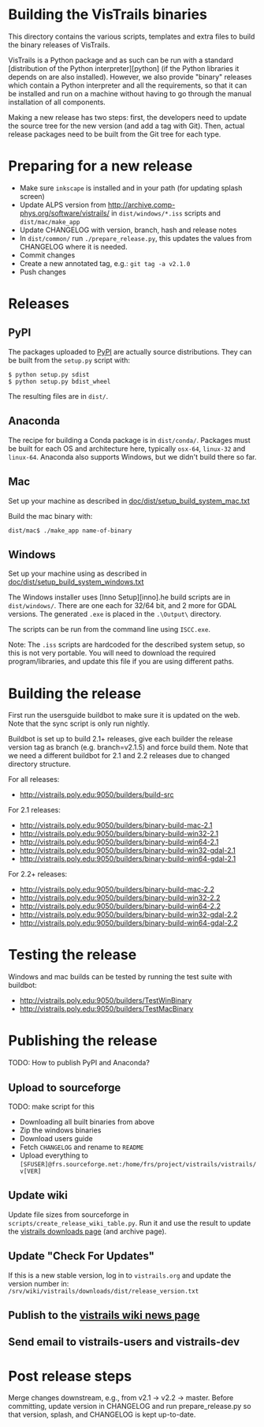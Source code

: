 # Building the VisTrails binaries

This directory contains the various scripts, templates and extra files to build
the binary releases of VisTrails.

VisTrails is a Python package and as such can be run with a standard
[distribution of the Python interpreter][python] (if the Python libraries it
depends on are also installed). However, we also provide "binary" releases
which contain a Python interpreter and all the requirements, so that it can be
installed and run on a machine without having to go through the manual
installation of all components.

Making a new release has two steps: first, the developers need to update the
source tree for the new version (and add a tag with Git). Then, actual release
packages need to be built from the Git tree for each type.

# Preparing for a new release

* Make sure `inkscape` is installed and in your path (for updating splash screen)
* Update ALPS version from http://archive.comp-phys.org/software/vistrails/
  in `dist/windows/*.iss` scripts and `dist/mac/make_app`
* Update CHANGELOG with version, branch, hash and release notes
* In `dist/common/` run `./prepare_release.py`, this updates the values
  from CHANGELOG where it is needed.
* Commit changes
* Create a new annotated tag, e.g.: `git tag -a v2.1.0`
* Push changes

# Releases

## PyPI

The packages uploaded to [PyPI](pypi) are actually source distributions. They
can be built from the `setup.py`  script with:

    $ python setup.py sdist
    $ python setup.py bdist_wheel

The resulting files are in `dist/`.

## Anaconda

The recipe for building a Conda package is in `dist/conda/`. Packages must be
built for each OS and architecture here, typically `osx-64`, `linux-32` and
`linux-64`. Anaconda also supports Windows, but we didn't build there so far.

## Mac

Set up your machine as described in [doc/dist/setup_build_system_mac.txt](doc/dist/setup_build_system_mac.txt)

Build the mac binary with:

    dist/mac$ ./make_app name-of-binary

## Windows

Set up your machine using as described in [doc/dist/setup_build_system_windows.txt](doc/dist/setup_build_system_windows.txt)

The Windows installer uses [Inno Setup][inno].he build scripts are in
`dist/windows/`. There are one each for 32/64 bit, and 2 more for GDAL versions.
The generated `.exe` is placed in the `.\Output\` directory.

The scripts can be run from the command line using `ISCC.exe`.

Note: The `.iss` scripts are hardcoded for the described system setup, so this
is not very portable. You will need to download the required program/libraries,
and update this file if you are using different paths.

# Building the release

First run the usersguide buildbot to make sure it is updated on the web. Note
that the sync script is only run nightly.

Buildbot is set up to build 2.1+ releases, give each builder the release
version tag as branch (e.g. branch=v2.1.5) and force build them. Note that we need
a different buildbot for 2.1 and 2.2 releases due to changed directory structure.

For all releases:

* http://vistrails.poly.edu:9050/builders/build-src

For 2.1 releases:

* http://vistrails.poly.edu:9050/builders/binary-build-mac-2.1
* http://vistrails.poly.edu:9050/builders/binary-build-win32-2.1
* http://vistrails.poly.edu:9050/builders/binary-build-win64-2.1
* http://vistrails.poly.edu:9050/builders/binary-build-win32-gdal-2.1
* http://vistrails.poly.edu:9050/builders/binary-build-win64-gdal-2.1

For 2.2+ releases:

* http://vistrails.poly.edu:9050/builders/binary-build-mac-2.2
* http://vistrails.poly.edu:9050/builders/binary-build-win32-2.2
* http://vistrails.poly.edu:9050/builders/binary-build-win64-2.2
* http://vistrails.poly.edu:9050/builders/binary-build-win32-gdal-2.2
* http://vistrails.poly.edu:9050/builders/binary-build-win64-gdal-2.2

# Testing the release

Windows and mac builds can be tested by running the test suite with buildbot:

*  http://vistrails.poly.edu:9050/builders/TestWinBinary
*  http://vistrails.poly.edu:9050/builders/TestMacBinary

# Publishing the release

TODO: How to publish PyPI and Anaconda?

## Upload to sourceforge

TODO: make script for this

* Downloading all built binaries from above
* Zip the windows binaries
* Download users guide
* Fetch `CHANGELOG` and rename to `README`
* Upload everything to `[SFUSER]@frs.sourceforge.net:/home/frs/project/vistrails/vistrails/v[VER]`

## Update wiki

Update file sizes from sourceforge in `scripts/create_release_wiki_table.py`.
Run it and use the result to update the
[vistrails downloads page](http://www.vistrails.org/index.php/Downloads) (and archive page).

## Update "Check For Updates"

If this is a new stable version, log in to `vistrails.org` and update the version number in:
`/srv/wiki/vistrails/downloads/dist/release_version.txt`

## Publish to the [vistrails wiki news page](http://www.vistrails.org/index.php/Main_Page)

## Send email to vistrails-users and vistrails-dev

# Post release steps

Merge changes downstream, e.g., from v2.1 -> v2.2 -> master. Before committing, update version
in CHANGELOG and run prepare_release.py so that version, splash, and CHANGELOG is kept up-to-date.
